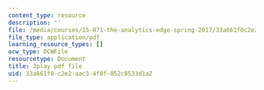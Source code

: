 ```yaml
---
content_type: resource
description: ''
file: /media/courses/15-071-the-analytics-edge-spring-2017/33a661f0c2e2aac34f8f852c8533d1a2_o8Zdk_3wVSo.pdf
file_type: application/pdf
learning_resource_types: []
ocw_type: OCWFile
resourcetype: Document
title: 3play pdf file
uid: 33a661f0-c2e2-aac3-4f8f-852c8533d1a2
---
```

